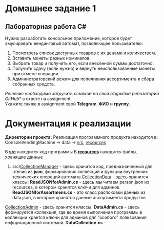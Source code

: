 # Домашнее задание 1

## Лабораторная работа C#

Нужно разработать консольное приложение, которое будет эмулировать вендинговый автомат, позволяющее пользователю:

1. Посмотреть список доступных товаров с их ценами и количеством.  
2. Вставить монеты разных номиналов.  
3. Выбрать товар и получить его, если внесённой суммы достаточно.  
4. Получить сдачу (если нужно) и вернуть неиспользованные монеты при отмене операции.  
5. Администраторский режим для пополнения ассортимента и сбора собранных средств.  

*Решение необходимо загрузить ссылкой на свой открытый репозиторий GitHub** в ответе на assignment.  
Укажите также в assignment свой **Telegram**, **ФИО** и **группу**.

# Документация к реализации

**Директории проекта:**
Реализация программного продукта находится в:
ConsoleVendingMachine -> data -> [src](https://github.com/raf-me/ITMO/tree/main/FPIn/C%23/lab1/ConsoleVendingMachine/ConsoleVendingMachine/data/src/), [recources](https://github.com/raf-me/ITMO/tree/main/FPIn/C%23/lab1/ConsoleVendingMachine/ConsoleVendingMachine/data/recources)

В **[src](https://github.com/raf-me/ITMO/tree/main/FPIn/C%23/lab1/ConsoleVendingMachine/ConsoleVendingMachine/data/src/)** находится код программы
В **[recources](https://github.com/raf-me/ITMO/tree/main/FPIn/C%23/lab1/ConsoleVendingMachine/ConsoleVendingMachine/data/recources/)** находятся файлы, хранящие данные

1. src/[CollectionManager](https://github.com/raf-me/ITMO/tree/main/FPIn/C%23/lab1/ConsoleVendingMachine/ConsoleVendingMachine/data/src/CollectionManager/) - здесь хранится код, предназначенный для
чтения из **json**, формирования коллекций и функции внутренних технических операций автомата
[CollectionData](https://github.com/raf-me/ITMO/tree/main/FPIn/C%23/lab1/ConsoleVendingMachine/ConsoleVendingMachine/data/src/CollectionManager/CollectionData/) - здесь хранится классы:
**ReadJSONforAdmin.cs** - здесь мы читаем person.json из recources, в котором хранятся ключи для админов.
**ReadJSONforAssortmens.cs** - это класс распоковки данных из data.json, в котором хранятся данные ассортимента продуктов

[CollectionAdmin](https://github.com/raf-me/ITMO/tree/main/FPIn/C%23/lab1/ConsoleVendingMachine/ConsoleVendingMachine/data/src/CollectionManager/CollectionAdmin/) - здесь хранится классы:
**DataAdmin.cs** - здесь формируется коллекция, где во время выполнения программы в коллекции хрантся ключи для админов для "особого" пользования информационной системой.
**DataCollection.cs** - 

